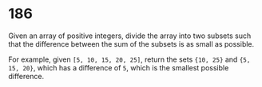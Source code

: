[_metadata_:number]:-      "186"
[_metadata_:difficulty]:-  "Hard"
[_metadata_:asker]:-       "Microsoft"
[_metadata_:tags]:-        "math"

# 186

Given an array of positive integers, divide the array into two subsets such that the difference between the sum of the subsets is as small as possible.

For example, given `[5, 10, 15, 20, 25]`, return the sets `{10, 25}` and `{5, 15, 20}`, which has a difference of `5`, which is the smallest possible difference.
